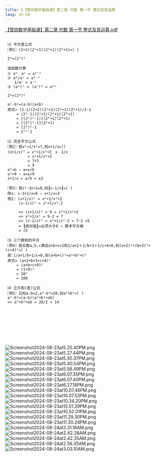 ```yaml
---
title: 5【管综数学基础课】第二章 代数 第一节 整式及其运算
lang: zh-CN
---
```


[【管综数学基础课】第二章 代数 第一节 整式及其运算.pdf](https://note.godolphinx.org/images/math/basic/5/%E3%80%90%E7%AE%A1%E7%BB%BC%E6%95%B0%E5%AD%A6%E5%9F%BA%E7%A1%80%E8%AF%BE%E3%80%91%E7%AC%AC%E4%BA%8C%E7%AB%A0%20%E4%BB%A3%E6%95%B0%20%E7%AC%AC%E4%B8%80%E8%8A%82%20%E6%95%B4%E5%BC%8F%E5%8F%8A%E5%85%B6%E8%BF%90%E7%AE%97.pdf)


```

 ⑴ 平方差公式
〖例1〗(2+1)(2²+1)(2⁴+1)(2⁸+1)=( )

 2⁴=(2²)²

 逆函数计算
 ① aᵐ﹒aⁿ = aᵐ⁺ⁿ
 ② aᵐ/aⁿ = aᵐ⁻ⁿ   
    1/aⁿ = a⁻ⁿ
 ③ (aᵐ)ⁿ ⬄ (aⁿ)ᵐ = aᵐⁿ

 2⁸=(2⁴)²

 a²-b²=(a-b)(a+b)
 原式= (2-1)(2+1)(2²+1)(2⁴+1)(2⁸+1)/2-1
     = (2²-1)(2²+1)(2⁴+1)(2⁸+1)
     = [(2²)²-1)](2⁴+1)(2⁸+1)
     = [(2⁴)²-1](2⁸+1)
     = (2⁸)²-1
     = 2¹⁶-1
   
 ⑵ 完全平方公式
〖例2〗若𝑥²+1/𝑥²=7,则𝑥+1/𝑥=()
 (𝑥+1/𝑥)² = 𝑥²+1/𝑥²+2﹒x﹒1/𝑥 
          = 𝑥²+1/𝑥²+2
          = 7+2
          = 9
 a²=b ⇒ a=±√b
 a²=9 ⇒ a=±√9
 𝑥+1/𝑥 = ±√9 = ±3
 
〖例3〗若𝑥²-3𝑥+1=0,则┃𝑥-1/𝑥┃=( )
 除𝑥: 𝑥-3+1/𝑥=0 ⇒ 𝑥+1/𝑥=3
 例2: (𝑥+1/𝑥)² = 𝑥²+1/𝑥²+2
      (𝑥-1/𝑥)² = 𝑥²+1/𝑥²-2
      
      => (𝑥+1/𝑥)² = 9 = 𝑥²+1/𝑥²+2
      => 𝑥²+1/𝑥² = 9-2 = 7
      => (𝑥-1/𝑥)² = 𝑥²+1/𝑥²-2 = 7-2 =5
      = ┃绝对值┃=必须大于0 → 算术平方根 
      = √5
           
 ⑶ 三个数和的平方           
〖例4〗若实数a,b,c满足a+b+c=1和1/a+2＋1/b+3＋1/c+4=0,则(a+2)²+(b+3)²+(c+4)²=( )  
 若:1/a+1/b+1/c=0,则(a+b+c)²=a²+b²+c²
 原式= (a+2+b+3+c+4)²
     = (a+b+c+9)²
     = (1+9)²
     = 10²
     = 100
     
 ⑷ 立方和(差)公式
〖例5〗已知a-b=2,a³-b³=28,则a²+b²=( )
 a³-b³=(a-b)(a²+b²+ab)      
 => a²+b²+ab = 28/2 = 14
 
    
 
 



　
```


![Screenshot2024-08-23at5.25.40PM.png](../../public/images/math/basic/5/Screenshot2024-08-23at5.25.40PM.png)
![Screenshot2024-08-23at5.27.44PM.png](../../public/images/math/basic/5/Screenshot2024-08-23at5.27.44PM.png)
![Screenshot2024-08-23at5.30.37PM.png](../../public/images/math/basic/5/Screenshot2024-08-23at5.30.37PM.png)
![Screenshot2024-08-23at5.40.54PM.png](../../public/images/math/basic/5/Screenshot2024-08-23at5.40.54PM.png)
![Screenshot2024-08-23at5.58.49PM.png](../../public/images/math/basic/5/Screenshot2024-08-23at5.58.49PM.png)
![Screenshot2024-08-23at6.07.35PM.png](../../public/images/math/basic/5/Screenshot2024-08-23at6.07.35PM.png)
![Screenshot2024-08-23at6.07.40PM.png](../../public/images/math/basic/5/Screenshot2024-08-23at6.07.40PM.png)
![Screenshot2024-08-23at6.27.18PM.png](../../public/images/math/basic/5/Screenshot2024-08-23at6.27.18PM.png)
![Screenshot2024-08-23at10.07.46PM.png](../../public/images/math/basic/5/Screenshot2024-08-23at10.07.46PM.png)
![Screenshot2024-08-23at10.07.53PM.png](../../public/images/math/basic/5/Screenshot2024-08-23at10.07.53PM.png)
![Screenshot2024-08-23at10.34.20PM.png](../../public/images/math/basic/5/Screenshot2024-08-23at10.34.20PM.png)
![Screenshot2024-08-23at10.51.29PM.png](../../public/images/math/basic/5/Screenshot2024-08-23at10.51.29PM.png)
![Screenshot2024-08-23at10.52.01PM.png](../../public/images/math/basic/5/Screenshot2024-08-23at10.52.01PM.png)
![Screenshot2024-08-23at11.29.30PM.png](../../public/images/math/basic/5/Screenshot2024-08-23at11.29.30PM.png)
![Screenshot2024-08-23at11.30.24PM.png](../../public/images/math/basic/5/Screenshot2024-08-23at11.30.24PM.png)
![Screenshot2024-08-24at2.31.16AM.png](../../public/images/math/basic/5/Screenshot2024-08-24at2.31.16AM.png)
![Screenshot2024-08-24at2.42.28AM.png](../../public/images/math/basic/5/Screenshot2024-08-24at2.42.28AM.png)
![Screenshot2024-08-24at2.42.35AM.png](../../public/images/math/basic/5/Screenshot2024-08-24at2.42.35AM.png)
![Screenshot2024-08-24at2.56.35AM.png](../../public/images/math/basic/5/Screenshot2024-08-24at2.56.35AM.png)
![Screenshot2024-08-24at3.03.10AM.png](../../public/images/math/basic/5/Screenshot2024-08-24at3.03.10AM.png)
